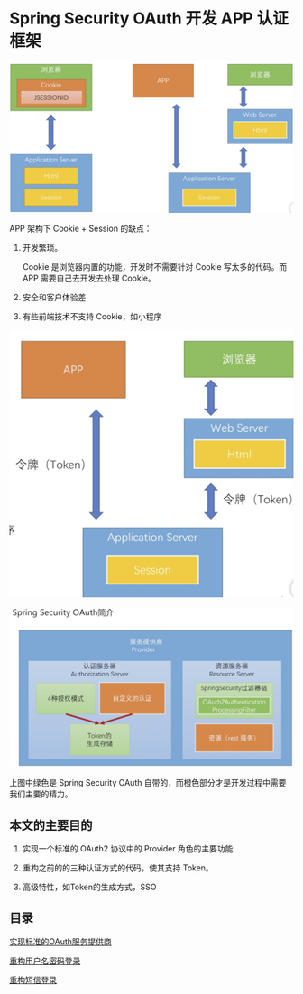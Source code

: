# Spring Security OAuth 开发 APP 认证框架

![App与浏览器的区别.png](App与浏览器的区别.png)

APP 架构下 Cookie + Session 的缺点：

1. 开发繁琐。

    Cookie 是浏览器内置的功能，开发时不需要针对 Cookie 写太多的代码。而 APP 需要自己去开发去处理 Cookie。
    
2. 安全和客户体验差

3. 有些前端技术不支持 Cookie，如小程序

![APP架构简图.png](APP架构简图.png)

![SpringSecurityOAuth简介1.png](SpringSecurityOAuth简介1.png)

上图中绿色是 Spring Security OAuth 自带的，而橙色部分才是开发过程中需要我们主要的精力。

## 本文的主要目的

1. 实现一个标准的 OAuth2 协议中的 Provider 角色的主要功能

2. 重构之前的的三种认证方式的代码，使其支持 Token。

3. 高级特性，如Token的生成方式，SSO

## 目录

[实现标准的OAuth服务提供商](实现标准的OAuth服务提供商.md)

[重构用户名密码登录](重构用户名密码登录.md)

[重构短信登录](重构短信登录.md)



